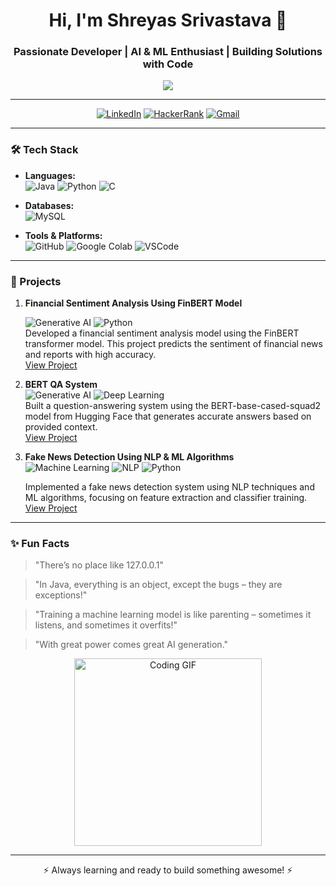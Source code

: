 <h1 align="center">Hi, I'm Shreyas Srivastava 👋</h1>
<h3 align="center">Passionate Developer | AI & ML Enthusiast | Building Solutions with Code</h3>

<p align="center">
  <img src="https://drive.google.com/uc?id=1pk_ufFNsUQ3IXAaKp4AsJz_lAU5_ZBD5" />
</p>

---

<p align="center">
  <a href="www.linkedin.com/in/shreyas-srivastava-b4b5282b2" target="_blank"><img src="https://img.shields.io/badge/-LinkedIn-blue?style=for-the-badge&logo=linkedin&logoColor=white" alt="LinkedIn"></a>
  <a href="https://www.hackerrank.com/profile/shreyassrivasta4" target="_blank"><img src="https://img.shields.io/badge/-HackerRank-2EC866?style=for-the-badge&logo=hackerrank&logoColor=white" alt="HackerRank"></a>
  <a href="mailto:shreyassrivastava890@gmail.com"><img src="https://img.shields.io/badge/-Gmail-D14836?style=for-the-badge&logo=gmail&logoColor=white" alt="Gmail"></a>
</p>

---

### 🛠️ Tech Stack

- **Languages:**  
  ![Java](https://img.shields.io/badge/Java-ED8B00?style=for-the-badge&logo=java&logoColor=white)
  ![Python](https://img.shields.io/badge/Python-3776AB?style=for-the-badge&logo=python&logoColor=white)
  ![C](https://img.shields.io/badge/C-00599C?style=for-the-badge&logo=c&logoColor=white)

- **Databases:**  
  ![MySQL](https://img.shields.io/badge/MySQL-00000F?style=for-the-badge&logo=mysql&logoColor=white)

- **Tools & Platforms:**  
  ![GitHub](https://img.shields.io/badge/GitHub-181717?style=for-the-badge&logo=github&logoColor=white)
  ![Google Colab](https://img.shields.io/badge/Google%20Colab-F9AB00?style=for-the-badge&logo=google-colab&logoColor=white)
  ![VSCode](https://img.shields.io/badge/VS%20Code-007ACC?style=for-the-badge&logo=visual-studio-code&logoColor=white)

---

### 🚀 Projects

1. **Financial Sentiment Analysis Using FinBERT Model**

    ![Generative AI](https://img.shields.io/badge/Generative%20AI-FF1493?style=for-the-badge&logo=openai&logoColor=white)  ![Python](https://img.shields.io/badge/Python-3776AB?style=for-the-badge&logo=python&logoColor=white)  
   Developed a financial sentiment analysis model using the FinBERT transformer model. This project predicts the sentiment of financial news and reports with high accuracy.  
   [View Project](https://github.com/Shreyas1476/Financial-Sentiment-Analysis-using-FinBERT-model)

3. **BERT QA System**  
   ![Generative AI](https://img.shields.io/badge/Generative%20AI-FF1493?style=for-the-badge&logo=openai&logoColor=white) ![Deep Learning](https://img.shields.io/badge/Deep%20Learning-000?style=for-the-badge&logo=tensorflow&logoColor=white)  
   Built a question-answering system using the BERT-base-cased-squad2 model from Hugging Face that generates accurate answers based on provided context.  
   [View Project](https://github.com/Shreyas1476/BERT-Q-A-System)

4. **Fake News Detection Using NLP & ML Algorithms**  
   ![Machine Learning](https://img.shields.io/badge/Machine%20Learning-0078D7?style=for-the-badge&logo=scikit-learn&logoColor=white) ![NLP](https://img.shields.io/badge/NLP-FF6F00?style=for-the-badge&logo=amazon-alexa&logoColor=white) ![Python](https://img.shields.io/badge/Python-3776AB?style=for-the-badge&logo=python&logoColor=white)
 
   Implemented a fake news detection system using NLP techniques and ML algorithms, focusing on feature extraction and classifier training.  
   [View Project](https://github.com/Shreyas1476/Fake-News-Detection-Using-NLP-and-ML-Algorithms)

---




### ✨ Fun Facts

> "There’s no place like 127.0.0.1"

> "In Java, everything is an object, except the bugs – they are exceptions!"

>"Training a machine learning model is like parenting – sometimes it listens, and sometimes it overfits!"

>"With great power comes great AI generation." 

<p align="center">
  <img src="https://media.giphy.com/media/LmNwrBhejkK9EFP504/giphy.gif" alt="Coding GIF" width="300px" />
</p>

---

<p align="center">⚡️ Always learning and ready to build something awesome! ⚡️</p>
